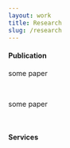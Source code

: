 ```yaml
---
layout: work
title: Research
slug: /research
---
```


#### Publication
some paper

<br />

some paper 

<br />

#### Services

